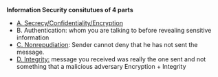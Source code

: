 **Information Security consitutues of 4 parts**
- [A. Secrecy/Confidentiality/Encryption](Encryption_Cryptography_Confidentiality)
- B. Authentication: whom you are talking to before revealing sensitive information
- [C. Nonrepudiation](/Integrity/Digital_Signature): Sender cannot deny that he has not sent the message.
- [D. Integrity:](Integrity) message you received was really the one sent and not something that a malicious adversary Encryption + Integrity
